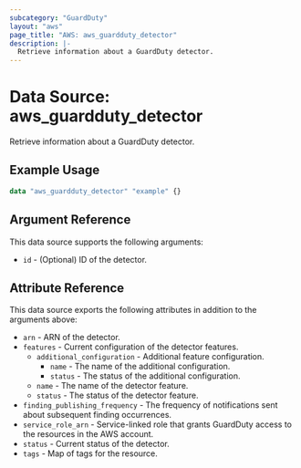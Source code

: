 ```yaml
---
subcategory: "GuardDuty"
layout: "aws"
page_title: "AWS: aws_guardduty_detector"
description: |-
  Retrieve information about a GuardDuty detector.
---
```


# Data Source: aws_guardduty_detector

Retrieve information about a GuardDuty detector.

## Example Usage

```terraform
data "aws_guardduty_detector" "example" {}
```

## Argument Reference

This data source supports the following arguments:

* `id` - (Optional) ID of the detector.

## Attribute Reference

This data source exports the following attributes in addition to the arguments above:

* `arn` - ARN of the detector.
* `features` - Current configuration of the detector features.
    * `additional_configuration` - Additional feature configuration.
        * `name` - The name of the additional configuration.
        * `status` - The status of the additional configuration.
    * `name` - The name of the detector feature.
    * `status` - The status of the detector feature.
* `finding_publishing_frequency` - The frequency of notifications sent about subsequent finding occurrences.
* `service_role_arn` - Service-linked role that grants GuardDuty access to the resources in the AWS account.
* `status` - Current status of the detector.
* `tags` - Map of tags for the resource.
